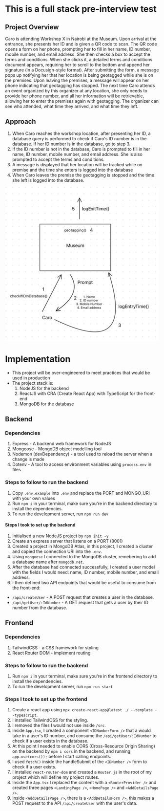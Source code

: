 # This is a full stack pre-interview test

## Project Overview

Caro is attending Workshop X in Nairobi at the Museum. Upon arrival at the entrance, she presents her ID and is given a QR code to scan. The QR code opens a form on her phone, prompting her to fill in her name, ID number, mobile number, and email address. She then checks a box to accept the terms and conditions. When she clicks it, a detailed terms and conditions document appears, requiring her to scroll to the bottom and append her signature (in a Docusign-style format). After submitting the form, a message pops up notifying her that her location is being geotagged while she is on the premises. Upon leaving the premises, a message will appear on her phone indicating that geotagging has stopped. The next time Caro attends an event organized by this organizer at any location, she only needs to provide her phone number, and all her information will be retrievable, allowing her to enter the premises again with geotagging. The organizer can see who attended, what time they arrived, and what time they left.

## Approach

1. ⁠When Caro reaches the workshop location, after presenting her ID, a database query is performed to check if Caro's ID number is in the database. If her ID number is in the database, go to step 3.
2. ⁠If the ID number is not in the database, Caro is prompted to fill in her name, ID number, mobile number, and email address. She is also prompted to accept the terms and conditions.
3. ⁠A message is displayed that her location will be tracked while on premise and the time she enters is logged into the database
4. ⁠When Caro leaves the premise the geotagging is stopped and the time she left is logged into the database.

![alt text](image.png)

# Implementation

- This project will be over-engineered to meet practices that would be used in production
- The project stack is:
  1. NodeJS for the backend
  2. ReactJS with CRA (Create React App) with TypeScript for the front-end
  3. MongoDB for the database

## Backend

### Dependencies

1. Express - A backend web framework for NodeJS
2. Mongoose - MongoDB object modelling tool
3. Nodemon (devDependency) - a tool used to reload the server when a change is made
4. Dotenv - A tool to access environment variables using `process.env` in files

### Steps to follow to run the backend

1. Copy `.env.example` into `.env` and replace the PORT and MONGO_URI with your own values
2. Run `npm i` in your terminal, make sure you're in the backend directory to install the dependencies.
3. To run the development server, run `npm run dev`

#### Steps I took to set up the backend

1. Initialised a new NodeJS project by `npm init -y`
2. Create an express server that listens on a PORT (8001)
3. Created a project in MongoDB Atlas, in this project, I created a cluster and copied the connection URI into the `.env`.
4. Using `mongoose` I connected to the MongoDB cluster, remebering to add a database name after `mongodb.net`.
5. After the database had connected successfully, I created a user model with the fields I would need: name, ID number, mobile number, and email address.
6. I then defined two API endpoints that would be useful to consume from the front-end:

- `/api/createUser` - A POST request that creates a user in the database.
- `/api/getUser/:IdNumber` - A GET request that gets a user by their ID number from the database.

## Frontend

### Dependencies

1. TailwindCSS - a CSS framework for styling
2. React Router DOM - implement routing

### Steps to follow to run the backend

1. Run `npm i` in your terminal, make sure you're in the frontend directory to install the dependencies.
2. To run the development server, run `npm run start`

### Steps I took to set up the frontend

1. Create a react app using `npx create-react-app@latest ./ --template --typescript`.
2. I installed TailwindCSS for the styling.
3. I removed the files I would not use inside `/src`.
4. Inside `App.tsx`, I created a component `<IDNumberForm />` that a would take in a user's ID number, and consume the `/api/getUser/:IdNumber` to check if a user exists in the database.
5. At this point I needed to enable CORS (Cross-Resource Origin Sharing) on the backend by `npm i cors` in the backend, and running `app.use(cors());` before I start calling endpoints.
6. I used `fetch()` inside the handleSubmit of the `<IDNumber />` form to check if a user exists.
7. I installed `react-router-dom` and created a `Router.js` in the root of my project which will define my project routes.
8. Inside the `App.tsx` I replaced the content with a `<RouterProvider />` and created three pages `<LandingPage />`, `<HomePage />` and `<AddDetailsPage />`.
9. Inside `<AddDetailsPage />`, there is a `<AddDetailsForm />`, this makes a POST request to the API `/api/createUser` with the user's data.

